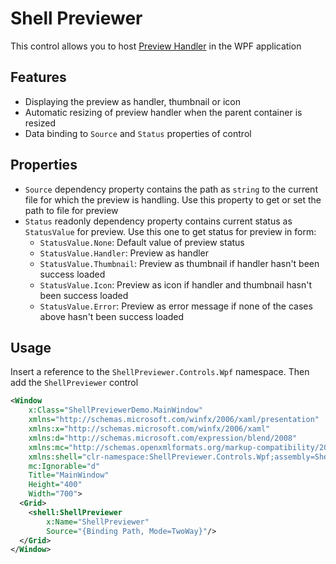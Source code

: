 # Shell Previewer
This control allows you to host [Preview Handler](https://learn.microsoft.com/en-us/windows/win32/shell/preview-handlers) in the WPF application

## Features
- Displaying the preview as handler, thumbnail or icon
- Automatic resizing of preview handler when the parent container is resized
- Data binding to `Source` and `Status` properties of control

## Properties
- `Source` dependency property contains the path as `string` to the current file for which the preview is handling. Use this property to get or set the path to file for preview
- `Status` readonly dependency property contains current status as `StatusValue` for preview. Use this one to get status for preview in form:
  - `StatusValue.None`: Default value of preview status
  - `StatusValue.Handler`: Preview as handler
  - `StatusValue.Thumbnail`: Preview as thumbnail if handler hasn't been success loaded
  - `StatusValue.Icon`: Preview as icon if handler and thumbnail hasn't been success loaded
  - `StatusValue.Error`: Preview as error message if none of the cases above hasn't been success loaded

## Usage
Insert a reference to the `ShellPreviewer.Controls.Wpf` namespace. Then add the `ShellPreviewer` control
```xml
<Window 
    x:Class="ShellPreviewerDemo.MainWindow" 
    xmlns="http://schemas.microsoft.com/winfx/2006/xaml/presentation" 
    xmlns:x="http://schemas.microsoft.com/winfx/2006/xaml" 
    xmlns:d="http://schemas.microsoft.com/expression/blend/2008" 
    xmlns:mc="http://schemas.openxmlformats.org/markup-compatibility/2006" 
    xmlns:shell="clr-namespace:ShellPreviewer.Controls.Wpf;assembly=ShellPreviewer" 
    mc:Ignorable="d" 
    Title="MainWindow" 
    Height="400" 
    Width="700">
  <Grid>
    <shell:ShellPreviewer 
        x:Name="ShellPreviewer"
        Source="{Binding Path, Mode=TwoWay}"/>
  </Grid>
</Window>
```